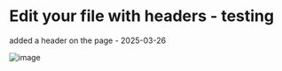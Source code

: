 # Edit your file with headers - testing


added a header on the page - 2025-03-26

![image](https://github.com/user-attachments/assets/7778d4fe-686e-4497-a6ed-1fc747877221)
